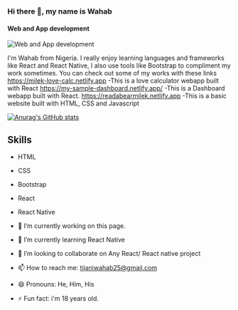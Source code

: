 ### Hi there 👋, my name is Wahab
#### Web and App development
![Web and App development](https://arturssmirnovs.github.io/github-profile-readme-generator/images/banner.png)

I'm Wahab from Nigeria. I really enjoy learning languages and frameworks like React and React Native, I also use tools like Bootstrap to compliment my work sometimes. You can check out some of my works with these links https://milek-love-calc.netlify.app -This is a love calculator webapp built with React https://my-sample-dashboard.netlify.app/ -This is a Dashboard webapp built with React. https://readabearmilek.netlify.app -This is a basic website built with HTML, CSS and Javascript

[![Anurag's GitHub stats](https://github-readme-stats.vercel.app/api?username=milekboy)](https://github.com/anuraghazra/github-readme-stats)

## Skills
- HTML
- CSS
- Bootstrap
- React
- React Native

- 🔭 I’m currently working on this page. 
- 🌱 I’m currently learning React Native 
- 👯 I’m looking to collaborate on Any React/ React native project 
- 📫 How to reach me: tijaniwahab25@gmail.com 
- 😄 Pronouns: He, Him, His 
- ⚡ Fun fact: i'm 18 years old. 




